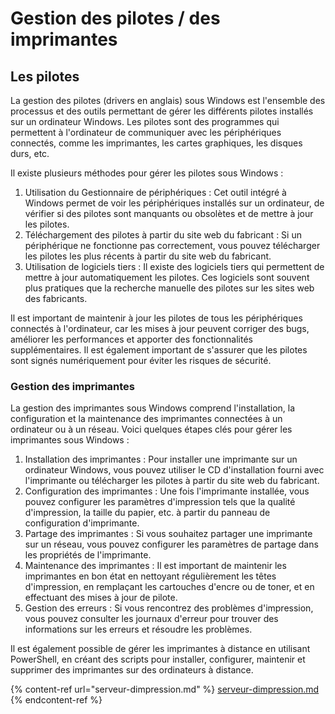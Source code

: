 # Gestion des pilotes / des imprimantes

## Les pilotes

La gestion des pilotes (drivers en anglais) sous Windows est l'ensemble des processus et des outils permettant de gérer les différents pilotes installés sur un ordinateur Windows. Les pilotes sont des programmes qui permettent à l'ordinateur de communiquer avec les périphériques connectés, comme les imprimantes, les cartes graphiques, les disques durs, etc.

Il existe plusieurs méthodes pour gérer les pilotes sous Windows :

1. Utilisation du Gestionnaire de périphériques : Cet outil intégré à Windows permet de voir les périphériques installés sur un ordinateur, de vérifier si des pilotes sont manquants ou obsolètes et de mettre à jour les pilotes.
2. Téléchargement des pilotes à partir du site web du fabricant : Si un périphérique ne fonctionne pas correctement, vous pouvez télécharger les pilotes les plus récents à partir du site web du fabricant.
3. Utilisation de logiciels tiers : Il existe des logiciels tiers qui permettent de mettre à jour automatiquement les pilotes. Ces logiciels sont souvent plus pratiques que la recherche manuelle des pilotes sur les sites web des fabricants.

Il est important de maintenir à jour les pilotes de tous les périphériques connectés à l'ordinateur, car les mises à jour peuvent corriger des bugs, améliorer les performances et apporter des fonctionnalités supplémentaires. Il est également important de s'assurer que les pilotes sont signés numériquement pour éviter les risques de sécurité.

### Gestion des imprimantes

La gestion des imprimantes sous Windows comprend l'installation, la configuration et la maintenance des imprimantes connectées à un ordinateur ou à un réseau. Voici quelques étapes clés pour gérer les imprimantes sous Windows :

1. Installation des imprimantes : Pour installer une imprimante sur un ordinateur Windows, vous pouvez utiliser le CD d'installation fourni avec l'imprimante ou télécharger les pilotes à partir du site web du fabricant.
2. Configuration des imprimantes : Une fois l'imprimante installée, vous pouvez configurer les paramètres d'impression tels que la qualité d'impression, la taille du papier, etc. à partir du panneau de configuration d'imprimante.
3. Partage des imprimantes : Si vous souhaitez partager une imprimante sur un réseau, vous pouvez configurer les paramètres de partage dans les propriétés de l'imprimante.
4. Maintenance des imprimantes : Il est important de maintenir les imprimantes en bon état en nettoyant régulièrement les têtes d'impression, en remplaçant les cartouches d'encre ou de toner, et en effectuant des mises à jour de pilote.
5. Gestion des erreurs : Si vous rencontrez des problèmes d'impression, vous pouvez consulter les journaux d'erreur pour trouver des informations sur les erreurs et résoudre les problèmes.

Il est également possible de gérer les imprimantes à distance en utilisant PowerShell, en créant des scripts pour installer, configurer, maintenir et supprimer des imprimantes sur des ordinateurs à distance.

{% content-ref url="serveur-dimpression.md" %}
[serveur-dimpression.md](serveur-dimpression.md)
{% endcontent-ref %}

